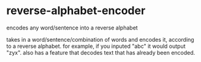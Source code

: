 # reverse-alphabet-encoder
encodes any word/sentence into a reverse alphabet

takes in a word/sentence/combination of words and encodes it, according to a reverse alphabet.
for example, if you inputed "abc" it would output "zyx".
also has a feature that decodes text that has already been encoded.

